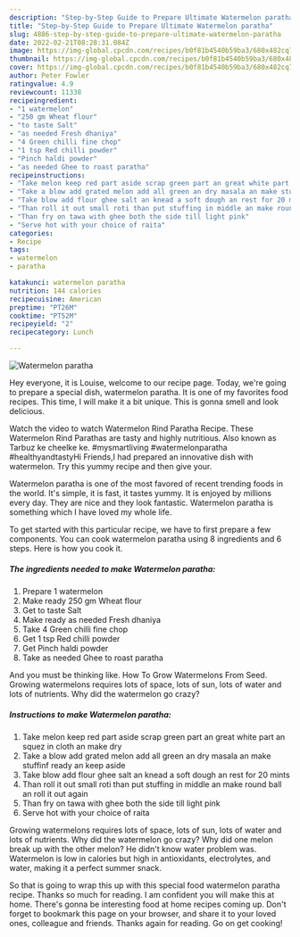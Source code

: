 ```yaml
---
description: "Step-by-Step Guide to Prepare Ultimate Watermelon paratha"
title: "Step-by-Step Guide to Prepare Ultimate Watermelon paratha"
slug: 4886-step-by-step-guide-to-prepare-ultimate-watermelon-paratha
date: 2022-02-21T08:28:31.084Z
image: https://img-global.cpcdn.com/recipes/b0f81b4540b59ba3/680x482cq70/watermelon-paratha-recipe-main-photo.jpg
thumbnail: https://img-global.cpcdn.com/recipes/b0f81b4540b59ba3/680x482cq70/watermelon-paratha-recipe-main-photo.jpg
cover: https://img-global.cpcdn.com/recipes/b0f81b4540b59ba3/680x482cq70/watermelon-paratha-recipe-main-photo.jpg
author: Peter Fowler
ratingvalue: 4.9
reviewcount: 11338
recipeingredient:
- "1 watermelon"
- "250 gm Wheat flour"
- "to taste Salt"
- "as needed Fresh dhaniya"
- "4 Green chilli fine chop"
- "1 tsp Red chilli powder"
- "Pinch haldi powder"
- "as needed Ghee to roast paratha"
recipeinstructions:
- "Take melon keep red part aside scrap green part an great white part an squez in cloth an make dry"
- "Take a blow add grated melon add all green an dry masala an make stuffinf ready an keep aside"
- "Take blow add flour ghee salt an knead a soft dough an rest for 20 mints"
- "Than roll it out small roti than put stuffing in middle an make round ball an roll it out again"
- "Than fry on tawa with ghee both the side till light pink"
- "Serve hot with your choice of raita"
categories:
- Recipe
tags:
- watermelon
- paratha

katakunci: watermelon paratha 
nutrition: 144 calories
recipecuisine: American
preptime: "PT26M"
cooktime: "PT52M"
recipeyield: "2"
recipecategory: Lunch

---
```



![Watermelon paratha](https://img-global.cpcdn.com/recipes/b0f81b4540b59ba3/680x482cq70/watermelon-paratha-recipe-main-photo.jpg)

Hey everyone, it is Louise, welcome to our recipe page. Today, we're going to prepare a special dish, watermelon paratha. It is one of my favorites food recipes. This time, I will make it a bit unique. This is gonna smell and look delicious.

Watch the video to watch Watermelon Rind Paratha Recipe. These Watermelon Rind Parathas are tasty and highly nutritious. Also known as Tarbuz ke cheelke ke. #mysmartliving #watermelonparatha #healthyandtastyHi Friends,I had prepared an innovative dish with watermelon. Try this yummy recipe and then give your.

Watermelon paratha is one of the most favored of recent trending foods in the world. It's simple, it is fast, it tastes yummy. It is enjoyed by millions every day. They are nice and they look fantastic. Watermelon paratha is something which I have loved my whole life.


To get started with this particular recipe, we have to first prepare a few components. You can cook watermelon paratha using 8 ingredients and 6 steps. Here is how you cook it.

<!--inarticleads1-->

##### The ingredients needed to make Watermelon paratha:

1. Prepare 1 watermelon
1. Make ready 250 gm Wheat flour
1. Get to taste Salt
1. Make ready as needed Fresh dhaniya
1. Take 4 Green chilli fine chop
1. Get 1 tsp Red chilli powder
1. Get Pinch haldi powder
1. Take as needed Ghee to roast paratha


And you must be thinking like. How To Grow Watermelons From Seed. Growing watermelons requires lots of space, lots of sun, lots of water and lots of nutrients. Why did the watermelon go crazy? 

<!--inarticleads2-->

##### Instructions to make Watermelon paratha:

1. Take melon keep red part aside scrap green part an great white part an squez in cloth an make dry
1. Take a blow add grated melon add all green an dry masala an make stuffinf ready an keep aside
1. Take blow add flour ghee salt an knead a soft dough an rest for 20 mints
1. Than roll it out small roti than put stuffing in middle an make round ball an roll it out again
1. Than fry on tawa with ghee both the side till light pink
1. Serve hot with your choice of raita


Growing watermelons requires lots of space, lots of sun, lots of water and lots of nutrients. Why did the watermelon go crazy? Why did one melon break up with the other melon? He didn&#39;t know water problem was. Watermelon is low in calories but high in antioxidants, electrolytes, and water, making it a perfect summer snack. 

So that is going to wrap this up with this special food watermelon paratha recipe. Thanks so much for reading. I am confident you will make this at home. There's gonna be interesting food at home recipes coming up. Don't forget to bookmark this page on your browser, and share it to your loved ones, colleague and friends. Thanks again for reading. Go on get cooking!
